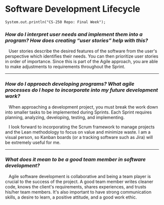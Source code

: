 # Software Development Lifecycle

```
System.out.println("CS-250 Repo: Final Week");
```

### *How do I interpret user needs and implement them into a program? How does creating “user stories” help with this?*

&nbsp;&nbsp; User stories describe the desired features of the software from the user's perspective which identifies their needs. You can then prioritize user stories in order of importance. Since this is part of the Agile approach, you are able to make adjustments to requirements throughout the Sprint.

---

### *How do I approach developing programs? What agile processes do I hope to incorporate into my future development work?*

&nbsp;&nbsp; When approaching a development project, you must break the work down into smaller tasks to be implemented during Sprints. Each Sprint requires planning, analyzing, developing, testing, and implementing.

&nbsp;&nbsp; I look forward to incorporating the Scrum framework to manage projects and the Lean methodology to focus on value and minimize waste. I am a visual person, so Kanban boards (or a tracking software such as Jira) will be extremely useful for me. 

---

### *What does it mean to be a good team member in software development?*

&nbsp;&nbsp; Agile software development is collaborative and being a team player is crucial to the success of the project. A good team member writes cleaner code, knows the client's requirements, shares experiences, and trusts his/her team members. It's also important to have strong communication skills, a desire to learn, a positive attitude, and a good work ethic. 